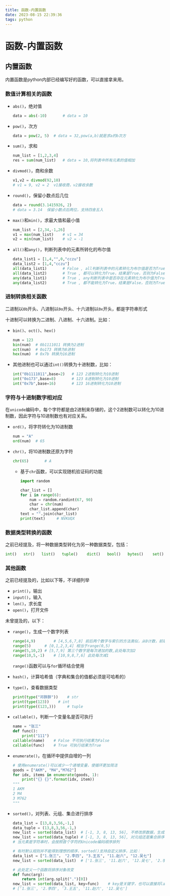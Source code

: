 ```yaml
---
title: 函数-内置函数
date: 2023-08-15 22:39:36
tags: python
---
```




# 函数-内置函数

## 内置函数

内置函数是python内部已经编写好的函数，可以直接拿来用。

### 数值计算相关的函数

- `abs()`，绝对值

  ```python
  data = abs(-10)		# data = 10
  ```

- `pow()`，次方

  ```python
  data = pow(2, 5)	# data = 32,pow(a,b)就是求a的b次方
  ```

- `sum()`，求和

  ```python
  num_list = [1,2,3,4]
  res = sum(num_list)	# data = 10,将列表中所有元素的值相加
  ```

- `divmod()`，商和余数

  ```python
  v1,v2 = divmod(92,10)
  # v1 = 9, v2 = 2  v1接收商，v2接收余数 
  ```

- `round()`，保留小数点后几位

  ```python
  data = round(3.1415926, 2)
  # data = 3.14  保留小数点后两位，支持四舍五入
  ```

- `max()`和`min()`，求最大值和最小值

  ```python
  num_list = [2,34,-1,26]
  v1 = max(num_list)	# v1 = 34
  v2 = min(num_list)	# v2 = -1
  ```

- `all()`和`any()`，判断列表中的元素所转化的布尔值

  ```python
  data_list1 = [1,4,"",0,"cczu"]
  data_list2 = [1,4,"cczu"]
  all(data_list1)		# False , all判断列表中的元素转化为布尔值是否为True
  all(data_list2)		# True , 都可以转化为True，结果是True，否则为False
  any(data_list1)		# True , any判断列表中是否存在元素转化为布尔值为True
  any(data_list2)		# True , 都不能转化为True，结果是False，否则为True
  ```


### 进制转换相关函数

二进制以`0b`开头、八进制以`0o`开头、十六进制以`0x`开头，都是字符串形式

十进制可以转换为二进制、八进制、十六进制。比如：

- `bin()`、`oct()`、`hex()`

  ```python
  num = 123
  bin(num)	# 0b1111011 转换为2进制
  oct(num)	# 0o173 转换为8进制
  hex(num)	# 0x7b 转换为16进制
  ```

- 其他进制也可以通过`int()`转换为十进制数，比如：

  ```python
  int("0b1111011",base=2)	# 123 2进制转化为10进制
  int("0o173",base=8)		# 123 8进制转化为10进制
  int("0x7b",base=16)		# 123 16进制转化为10进制
  ```

### 字符与十进制数字相对应

在`unicode`编码中，每个字符都是由2进制来存储的，这个2进制数可以转化为10进制数，因此字符与10进制数也有对应关系。

- `ord()`，将字符转化为10进制数

  ```python
  num = "A"
  ord(num)	# 65
  ```

- `chr()`，将10进制数还原为字符

  ```python
  chr(65)		# A
  ```

  - 基于`chr`函数，可以实现随机验证码的功能
  
    ```python
    import random
    
    char_list = []
    for i in range(6):
        num = random.randint(67, 90)
        char = chr(num)
        char_list.append(char)
    text = "".join(char_list)
    print(text)		# NVKUQX
    ```
  
    

### 数据类型转换的函数

之前已经提及，将一种数据类型转化为另一种数据类型，包括：

```python
int()	str()	list()	 tuple()	dict()	 bool()	  bytes()	 set()	 float()
```

### 其他函数

之前已经提及的，比如以下等，不详细列举

- `print()`，输出
- `input()`，输入
- `len()`，求长度
- `open()`，打开文件

未曾提及的，以下：

- `range()`，生成一个数字列表

  ```python
  range(4,9)		# [4,5,6,7,8] 前后两个数字与索引的方法类似，从0计数，前取后不取
  range(5)		# [0,1,2,3,4] 相当于range(0,5)
  range(5,10,2)	# [5,7,9] 第三个数字是每次递加的数,此处每次加2
  range(10,5,-1)	# [10,9,8,7,6] 此处每次减1
  ```

  `range()`函数可以与`for`循环结合使用

- `hash()`，计算哈希值（字典和集合的值都必须是可哈希的）

- `type()`，查看数据类型

  ```python
  print(type("邓胖胖"))	# str
  print(type(123))	  # int
  print(type((123,)))	  # tuple
  ```

- `callable()`，判断一个变量名是否可执行

  ```python
  name = "张三"
  def func():
      print("111")
  callable(name)	# False 不可执行结果为False
  callable(func)	# True 可执行结果为True
  ```

- `enumerate()`，在循环中提供自增的一列

  ```python
  # 使用enumerate()可以减少一个递增变量，使循环更加简洁
  goods = ["AKM", "M4","M762"]
  for idx, items in enumerate(goods, 1):
      print("{} {}".format(idx, item))
  """
  1 AKM
  2 M4
  3 M762
  """
  ```

- `sorted()`，对列表、元组、集合进行排序

  ```python
  data_list = [13,8,3,56,-1,]
  data_tuple = (13,8,3,56,-1,)
  new_list = sorted(data_list)	# [-1, 3, 8, 13, 56], 不修改原数据，生成新列表
  new_list = sorted(data_tuple)	# [-1, 3, 8, 13, 56], 对元组还是集合排序，最终生成的都是列表
  # 当元素是字符串时，会按照首个字符的Unicode编码顺序排列
  ```

  ```python
  # 有时默认规则并不能得到理想的顺序，sorted()支持自定义排序，比如：
  data_list = ["1.张三"， "2.李四", "3.王五", "11.赵六", "12.吴七"]
  new_list = sorted(data_list)	# ['1.张三', '11.赵六', '12.吴七', '2.李四', '3.王五']
  
  # 此处定义一个函数将排序对象改变
  def func(arg):
      return int(arg.split(".")[0])
  new_list = sorted(data_list, key=func)	# key是关键字，也可以直接将lambda表达式写在key后面
  # ['1.张三', '2.李四', '3.王五', '11.赵六', '12.吴七']
  ```
